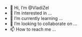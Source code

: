 - 👋 Hi, I’m @VladiZel
- 👀 I’m interested in ...
- 🌱 I’m currently learning ...
- 💞️ I’m looking to collaborate on ...
- 📫 How to reach me ...

<!---
VladiZel/VladiZel is a ✨ special ✨ repository because its `README.md` (this file) appears on your GitHub profile.
You can click the Preview link to take a look at your changes.
--->
